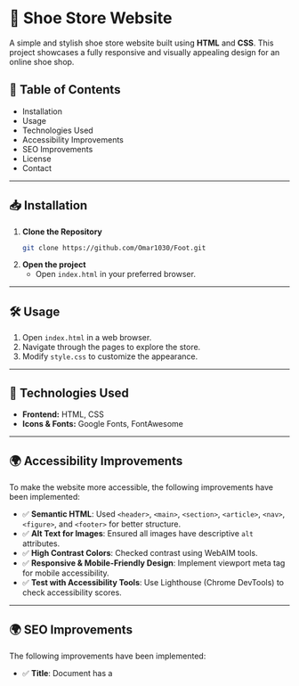 # 👟 Shoe Store Website

A simple and stylish shoe store website built using **HTML** and **CSS**. This project showcases a fully responsive and visually appealing design for an online shoe shop.

## 📖 Table of Contents
- Installation
- Usage
- Technologies Used
- Accessibility Improvements
- SEO Improvements
- License
- Contact

---

## 📥 Installation

1. **Clone the Repository**
   ```bash
   git clone https://github.com/Omar1030/Foot.git
   ```
2. **Open the project**
   - Open `index.html` in your preferred browser.

---

## 🛠️ Usage

1. Open `index.html` in a web browser.
2. Navigate through the pages to explore the store.
3. Modify `style.css` to customize the appearance.

---

## 🚀 Technologies Used

- **Frontend:** HTML, CSS
- **Icons & Fonts:** Google Fonts, FontAwesome

---

## 🌍 Accessibility Improvements

To make the website more accessible, the following improvements have been implemented:

- ✅ **Semantic HTML**: Used `<header>`, `<main>`, `<section>`, `<article>`, `<nav>`, `<figure>`, and `<footer>` for better structure.
- ✅ **Alt Text for Images**: Ensured all images have descriptive `alt` attributes.
- ✅ **High Contrast Colors**: Checked contrast using WebAIM tools.
- ✅ **Responsive & Mobile-Friendly Design**: Implement viewport meta tag for mobile accessibility.
- ✅ **Test with Accessibility Tools**: Use Lighthouse (Chrome DevTools) to check accessibility scores.

---

## 🌍 SEO Improvements

The following improvements have been implemented:

- ✅ **Title**: Document has a <title> element
- ✅ **Use Proper and Meta Descriptions**: Document has a meta description
- ✅ **Optimize Images for SEO**: Add alt text to describe images for search engines & accessibility.
- ✅ **Use Heading Tags Properly (<h1> - <h6>)**: The <h1> tag should contain the main topic of the page, Use <h2>, <h3> for subheadings to improve readability.
- ✅ **Improve Website Speed & Performance**: Use lazy loading for images.
- ✅ **Make the Website Mobile-Friendly**: Use responsive design (meta viewport tag).

---

## 📜 License

This project has no license

---

## 📩 Contact

- 📧 Email: omarabdelmoaty816@gmail.com 
- 💼 LinkedIn: https://www.linkedin.com/in/omar-abdelmoaty-a6a9531b1/

---


